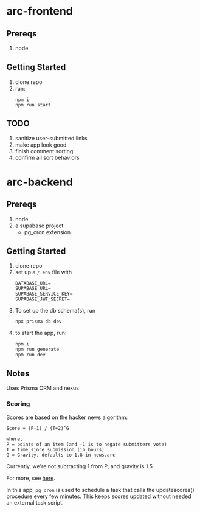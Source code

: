 # arc-frontend

## Prereqs

1. node

## Getting Started

1. clone repo
2. run:
   ```
   npm i
   npm run start
   ```

## TODO

1. sanitize user-submitted links
2. make app look good
3. finish comment sorting
4. confirm all sort behaviors

# arc-backend

## Prereqs

1. node
2. a supabase project
   - pg_cron extension

## Getting Started

1. clone repo
2. set up a `/.env` file with
   ```
   DATABASE_URL=
   SUPABASE_URL=
   SUPABASE_SERVICE_KEY=
   SUPABASE_JWT_SECRET=
   ```
3. To set up the db schema(s), run
   ```
   npx prisma db dev
   ```
4. to start the app, run:
   ```
   npm i
   npm run generate
   npm run dev
   ```

## Notes

Uses Prisma ORM and nexus

### Scoring

Scores are based on the hacker news algorithm:

```
Score = (P-1) / (T+2)^G

where,
P = points of an item (and -1 is to negate submitters vote)
T = time since submission (in hours)
G = Gravity, defaults to 1.8 in news.arc
```

Currently, we're not subtracting 1 from P, and gravity is 1.5

For more, see
[here](https://medium.com/hacking-and-gonzo/how-hacker-news-ranking-algorithm-works-1d9b0cf2c08d).

In this app, `pg_cron` is used to schedule a task that calls the updatescores()
procedure every few minutes. This keeps scores updated without needed an
external task script.
